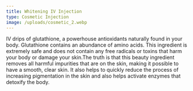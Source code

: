 ```yaml
---
title: Whitening IV Injection
type: Cosmetic Injection
image: /uploads/cosmetic_2.webp
---
```

IV drips of glutathione, a powerhouse antioxidants naturally found in your body. Glutathione contains an abundance of amino acids. This ingredient is extremely safe and does not contain any free radicals or toxins that harm your body or damage your skin.The truth is that this beauty ingredient removes all harmful impurities that are on the skin, making it possible to have a smooth, clear skin. It also helps to quickly reduce the process of increasing pigmentation in the skin and also helps activate enzymes that detoxify the body.